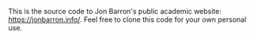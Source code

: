 This is the source code to Jon Barron's public academic website:
https://jonbarron.info/. Feel free to clone this code for your own personal use.
